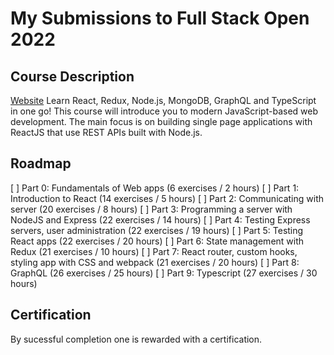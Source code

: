 # My Submissions to Full Stack Open 2022
## Course Description
[Website](https://fullstackopen.com/en/)
Learn React, Redux, Node.js, MongoDB, GraphQL and TypeScript in one go! This course will introduce you to modern JavaScript-based web development. The main focus is on building single page applications with ReactJS that use REST APIs built with Node.js.

## Roadmap
[ ] Part 0: Fundamentals of Web apps (6 exercises / 2 hours)
[ ] Part 1: Introduction to React (14 exercises / 5 hours)
[ ] Part 2: Communicating with server (20 exercises / 8 hours)
[ ] Part 3: Programming a server with NodeJS and Express (22 exercises / 14 hours)
[ ] Part 4: Testing Express servers, user administration (22 exercises / 19 hours)
[ ] Part 5: Testing React apps (22 exercises / 20 hours)
[ ] Part 6: State management with Redux (21 exercises / 10 hours)
[ ] Part 7: React router, custom hooks, styling app with CSS and webpack (21 exercises / 20 hours)
[ ] Part 8: GraphQL (26 exercises / 25 hours)
[ ] Part 9: Typescript (27 exercises / 30 hours)

## Certification
By sucessful completion one is rewarded with a certification.
